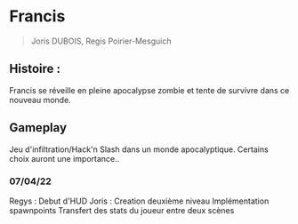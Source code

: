 # Francis

> Joris DUBOIS, Regis Poirier-Mesguich

## Histoire :
Francis se réveille en pleine apocalypse zombie et tente de survivre dans ce nouveau monde.

## Gameplay
Jeu d'infiltration/Hack'n Slash dans un monde apocalyptique.
Certains choix auront une importance..

### 07/04/22
Regys : Debut d'HUD
Joris : Creation deuxième niveau
	Implémentation spawnpoints
	Transfert des stats du joueur entre deux scènes
